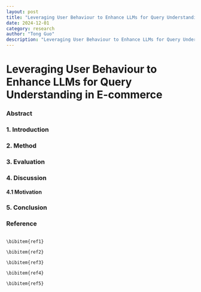 ```yaml
---
layout: post
title: "Leveraging User Behaviour to Enhance LLMs for Query Understanding in E-commerce"
date: 2024-12-01
category: research
author: "Tong Guo"
description: "Leveraging User Behaviour to Enhance LLMs for Query Understanding in E-commerce"
---
```

# Leveraging User Behaviour to Enhance LLMs for Query Understanding in E-commerce

### Abstract

### 1. Introduction

### 2. Method

### 3. Evaluation

### 4. Discussion

#### 4.1 Motivation


### 5. Conclusion


### Reference
```

\bibitem{ref1}

\bibitem{ref2}

\bibitem{ref3}

\bibitem{ref4}

\bibitem{ref5}

```
